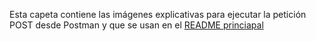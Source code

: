 Esta capeta contiene las imágenes explicativas para ejecutar la petición POST desde Postman y que se usan en el [README princiapal](https://github.com/HerculesCRUE/GnossDeustoBackend/blob/master/src/cvn/README.md)